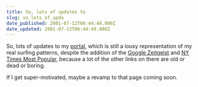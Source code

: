 ```yaml
---
title: So, lots of updates to
slug: so_lots_of_upda
date_published: 2001-07-12T06:44:49.000Z
date_updated: 2001-07-12T06:44:49.000Z
---
```


So, lots of updates to my [portal](http://www.dashes.com/portal/), which is still a lousy representation of my real surfing patterns, despite the addition of the [Google Zeitgeist](http://www.google.com/press/zeitgeist.html) and [NY Times Most Popular](http://ea.nytimes.com/cgi-bin/poppage), because a lot of the other links on there are old or dead or boring.

If I get super-motivated, maybe a revamp to that page coming soon.
